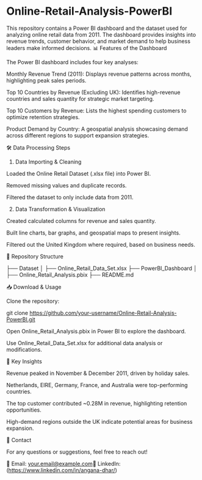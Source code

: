 # Online-Retail-Analysis-PowerBI
This repository contains a Power BI dashboard and the dataset used for analyzing online retail data from 2011. The dashboard provides insights into revenue trends, customer behavior, and market demand to help business leaders make informed decisions.
📊 Features of the Dashboard

The Power BI dashboard includes four key analyses:

Monthly Revenue Trend (2011): Displays revenue patterns across months, highlighting peak sales periods.

Top 10 Countries by Revenue (Excluding UK): Identifies high-revenue countries and sales quantity for strategic market targeting.

Top 10 Customers by Revenue: Lists the highest spending customers to optimize retention strategies.

Product Demand by Country: A geospatial analysis showcasing demand across different regions to support expansion strategies.

🛠 Data Processing Steps

1. Data Importing & Cleaning

Loaded the Online Retail Dataset (.xlsx file) into Power BI.

Removed missing values and duplicate records.

Filtered the dataset to only include data from 2011.

2. Data Transformation & Visualization

Created calculated columns for revenue and sales quantity.

Built line charts, bar graphs, and geospatial maps to present insights.

Filtered out the United Kingdom where required, based on business needs.

📂 Repository Structure

├── Dataset
│   ├── Online_Retail_Data_Set.xlsx
├── PowerBI_Dashboard
│   ├── Online_Retail_Analysis.pbix
├── README.md

📥 Download & Usage

Clone the repository:

git clone https://github.com/your-username/Online-Retail-Analysis-PowerBI.git

Open Online_Retail_Analysis.pbix in Power BI to explore the dashboard.

Use Online_Retail_Data_Set.xlsx for additional data analysis or modifications.

📌 Key Insights

Revenue peaked in November & December 2011, driven by holiday sales.

Netherlands, EIRE, Germany, France, and Australia were top-performing countries.

The top customer contributed ~0.28M in revenue, highlighting retention opportunities.

High-demand regions outside the UK indicate potential areas for business expansion.

📧 Contact

For any questions or suggestions, feel free to reach out!

📩 Email: your.email@example.com🔗 LinkedIn:(https://www.linkedin.com/in/angana-dhar/)

